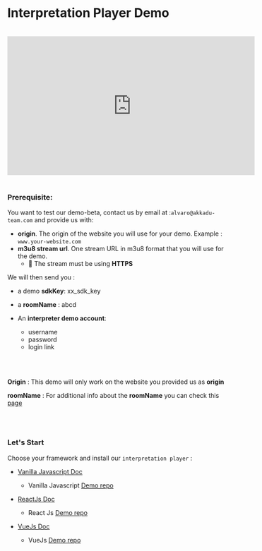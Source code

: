 # Interpretation Player Demo

<br>
<iframe width="560" height="315" src="https://www.youtube.com/embed/GE4_qnR43I0" title="YouTube video player" frameborder="0" allow="accelerometer; autoplay; clipboard-write; encrypted-media; gyroscope; picture-in-picture" allowfullscreen></iframe>
<br>
<br>

### Prerequisite:

You want to test our demo-beta, contact us by email at :`alvaro@akkadu-team.com` and provide us with:
- **origin**. The origin of the website you will use for your demo. Example : `www.your-website.com`
- **m3u8 stream url**. One stream URL in m3u8 format that you will use for the demo.
  - 🚨 The stream must be using **HTTPS** 

We will then send you : 
- a demo **sdkKey**: xx_sdk_key
- a **roomName** : abcd

- An **interpreter demo account**:
  - username
  - password
  - login link


<br>
<br>

**Origin** : This demo will only work on the website you provided us as **origin**

**roomName** : For additional info about the **roomName** you can check this [page](/interpretation-player/roomname)


<br>
<br>


### Let's Start

Choose your framework and install our `interpretation player` :
- [Vanilla Javascript Doc](/getting-started/vanilla-js.html#registering-the-interpretation-player)
  - Vanilla Javascript [Demo repo](https://github.com/Akkadu/rsi-widgets/tree/main/packages/rsi-vanilla-example)

- [ReactJs Doc](/getting-started/react.html#registering-the-interpretation-player)
  - React Js [Demo repo](https://github.com/Akkadu/rsi-widgets/tree/main/packages/rsi-react-example)

- [VueJs Doc](/getting-started/vue.html#registering-the-interpretation-player)
  - VueJs [Demo repo](https://github.com/Akkadu/rsi-widgets/tree/main/packages/rsi-vue-example)